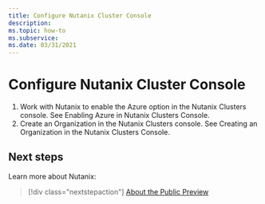 ```yaml
---
title: Configure Nutanix Cluster Console
description:  
ms.topic: how-to
ms.subservice:  
ms.date: 03/31/2021
---
```


# Configure Nutanix Cluster Console

1. Work with Nutanix to enable the Azure option in the Nutanix Clusters console. See Enabling Azure in Nutanix Clusters Console. 
2. Create an Organization in the Nutanix Clusters console. See Creating an Organization in the Nutanix Clusters Console. 

 
## Next steps

Learn more about Nutanix:

> [!div class="nextstepaction"]
> [About the Public Preview](about-the-public-preview.md)
